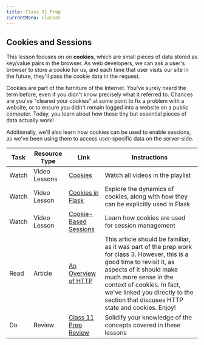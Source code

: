 ```yaml
---
title: Class 11 Prep
currentMenu: classes
---
```


## Cookies and Sessions

This lesson focuses on on **cookies**, which are small pieces of data stored as key/value pairs in the browser. As web developers, we can ask a user's browser to store a cookie for us, and each time that user visits our site in the future, they'll pass the cookie data in the request.

Cookies are part of the furniture of the Internet. You've surely heard the term before, even if you didn't know precisely what it referred to. Chances are you've "cleared your cookies" at some point to fix a problem with a website, or to ensure you didn't remain logged into a website on a public computer. Today, you learn about how these tiny but essential pieces of data actually work!

Additionally, we'll also learn how cookies can be used to enable sessions, as we've been using them to access user-specific data on the server-side.

Task | Resource Type | Link | Instructions
|----|---------------|------|-------------|
Watch | Video Lessons | [Cookies](https://www.youtube.com/playlist?list=PLs5n5nYB22fLqBWEGW0dBh_yIHdzYlpEz) | Watch all videos in the playlist
Watch | Video Lesson | [Cookies in Flask](../../videos/cookies-in-flask/) | Explore the dynamics of cookies, along with how they can be explicitly used in Flask
Watch | Video Lesson | [Cookie-Based Sessions](../../videos/cookie-based-sessions/) | Learn how cookies are used for session management
Read | Article | [An Overview of HTTP](https://developer.mozilla.org/en-US/docs/Web/HTTP/Overview#Basic_aspects_of_HTTP) | This article should be familiar, as it was part of the prep work for class 3. However, this is a good time to revisit it, as aspects of it should make much more sense in the context of cookies. In fact, we've linked you directly to the section that discuses HTTP state and cookies. Enjoy!
Do | Review | [Class 11 Prep Review](review.html) | Solidify your knowledge of the concepts covered in these lessons
